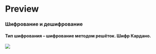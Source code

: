 # Preview

### Шифрование и дешифрование
#### Тип шифрования – шифрование методом решёток. Шифр Кардано.
![](/image/1.png)